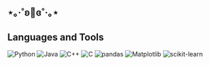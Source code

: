 ## ⋆｡‧˚ʚ🍓ɞ˚‧｡⋆
## Languages and Tools
![Python](https://img.shields.io/badge/-Python-3776AB?logo=python&logoColor=white&style=flat)
![Java](https://img.shields.io/badge/-Java-007396?logo=java&logoColor=white&style=flat)
![C++](https://img.shields.io/badge/-C++-00599C?logo=cplusplus&logoColor=white&style=flat)
![C](https://img.shields.io/badge/-C-00599C?logo=c&logoColor=white&style=flat)
![pandas](https://img.shields.io/badge/-pandas-150458?logo=pandas&logoColor=white&style=flat)
![Matplotlib](https://img.shields.io/badge/-Matplotlib-3776AB?logo=python&logoColor=white&style=flat)
![scikit-learn](https://img.shields.io/badge/-scikit--learn-F7931E?logo=scikit-learn&logoColor=white&style=flat)
<!--
**a2yshh/a2yshh** is a ✨ _special_ ✨ repository because its `README.md` (this file) appears on your GitHub profile.

Here are some ideas to get you started:

🛠️ Languages and Tools

![Python](https://img.shields.io/badge/-Python-3776AB?logo=python&logoColor=white&style=flat)
![Java](https://img.shields.io/badge/-Java-007396?logo=java&logoColor=white&style=flat)
![C++](https://img.shields.io/badge/-C++-00599C?logo=cplusplus&logoColor=white&style=flat)

- 🔭 I’m currently working on ...
- 🌱 I’m currently learning ...
- 👯 I’m looking to collaborate on ...
- 🤔 I’m looking for help with ...
- 💬 Ask me about ...
- 📫 How to reach me: ...
- 😄 Pronouns: ...
- ⚡ Fun fact: ...
-->

